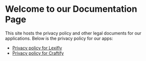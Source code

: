 
# Welcome to our Documentation Page

This site hosts the privacy policy and other legal documents for our applications. Below is the privacy policy for our apps:


- [Privacy policy for Lexifly](https://mohamedelbaiomy.github.io/app-policies.github.io/PRIVACY_POLICY_LEXIFLY.html)
- [Privacy policy for Craftify](https://mohamedelbaiomy.github.io/app-policies.github.io/PRIVACY_POLICY_CRAFTIFY.html)
